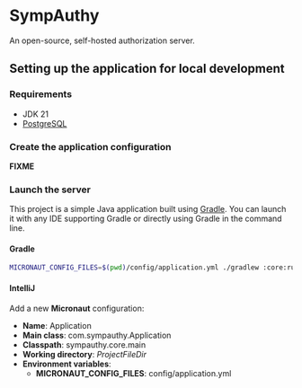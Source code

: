 # SympAuthy

An open-source, self-hosted authorization server.

## Setting up the application for local development

### Requirements

- JDK 21
- [PostgreSQL](https://www.postgresql.org/)

### Create the application configuration

**FIXME**

### Launch the server

This project is a simple Java application built using [Gradle](https://gradle.org/).
You can launch it with any IDE supporting Gradle or directly using Gradle in the command line.

#### Gradle

```bash
MICRONAUT_CONFIG_FILES=$(pwd)/config/application.yml ./gradlew :core:run
```

#### IntelliJ

Add a new **Micronaut** configuration:
- **Name**: Application
- **Main class**: com.sympauthy.Application
- **Classpath**: sympauthy.core.main
- **Working directory**: $ProjectFileDir$
- **Environment variables**:
  - **MICRONAUT_CONFIG_FILES**: config/application.yml
